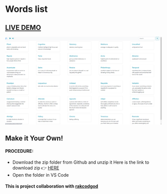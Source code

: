 # Words list

## <a href="https://avinashboy.github.io/Word-list/">LIVE DEMO</a>


![Bingo](words-list.png?raw=true "Bingo")

## Make it Your Own!


#### PROCEDURE:
- Download the zip folder from Github and unzip it
Here is the link to download zip 👉
<a href='https://github.com/avinashboy/words-list'>HERE</a>
- Open the folder in VS Code


#### This is project collaboration with <a href="https: //github.com/rakcodgod">rakcodgod</a>
